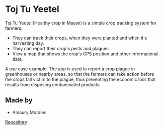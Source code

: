 Toj Tu Yeetel
=================

Toj Tu Yeetel (Healthy crop in Mayan) is a simple crop tracking system for farmers. 
- They can track their crops, when they were planted and when it's harvesting day.
- They can report their crop's pests and plagues.
- View a map that shows the crop's GPS position and other informational data.

A use case example: The app is used to report a crop plague in greenhouses or nearby areas, so that the farmers can take action before the crops fall victim to the plague, thus preventing the economic loss that results from disposing contaminated products. 

Made by
------------
* Amaury Morales

[Repository](https://github.com/amcamcamc/Toj-Tu-Yeetel)
